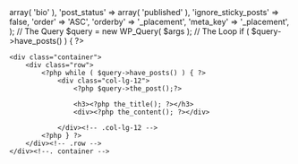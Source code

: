 <?php

// WP_Query arguments
$args = array (
    'post_type'              => array( 'bio' ),
    'post_status'            => array( 'published' ),
    'ignore_sticky_posts'    => false,
    'order'                  => 'ASC',
    'orderby'                => '_placement',
    'meta_key'               => '_placement',
);

// The Query
$query = new WP_Query( $args );

// The Loop
if ( $query->have_posts() ) { ?>

    <div class="container">
        <div class="row">
            <?php while ( $query->have_posts() ) { ?>
                <div class="col-lg-12">
                    <?php $query->the_post();?>
                    
                    <h3><?php the_title(); ?></h3>
                    <div><?php the_content(); ?></div>
                    
                </div><!-- .col-lg-12 -->
            <?php } ?>
        </div><!-- .row -->
    </div><!--. container -->

<?php } 
wp_reset_postdata();
?>

